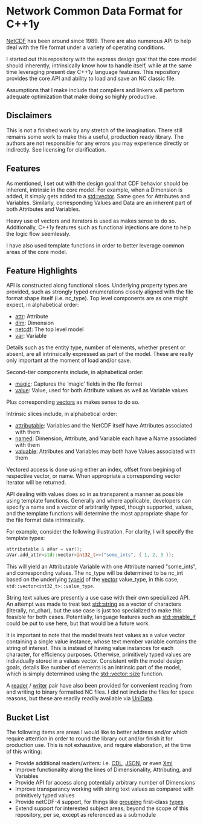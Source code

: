 # Network Common Data Format for C++1y

[NetCDF](http://en.wikipedia.org/wiki/NetCDF) has been around since 1989. There are also numerous API to help
deal with the file format under a variety of operating conditions.

I started out this repository with the express design goal that the core model should inherently, intrinsically
know how to handle itself, while at the same time leveraging present day C++1y language features. This repository
provides the core API and ability to load and save an NC classic file.

Assumptions that I make include that compilers and linkers will perform adequate optimization that make doing
so highly productive.

## Disclaimers

This is not a finished work by any stretch of the imagination. There still remains some work to make this a
useful, production ready library. The authors are not responsible for any errors you may experience directly
or indirectly. See licensing for clarification.

## Features

As mentioned, I set out with the design goal that CDF behavior should be inherent, intrinsic in the core model.
For example, when a Dimension is added, it simply gets added to a
[std::vector](http://www.cplusplus.com/reference/vector/vector/). Same goes for Attributes and Variables.
Similarly, corresponding Values and Data are an inherent part of both Attributes and Variables.

Heavy use of vectors and iterators is used as makes sense to do so. Additionally, C++1y features such as
functional injections are done to help the logic flow seemlessly.

I have also used template functions in order to better leverage common areas of the core model.

## Feature Highlights

API is constructed along functional slices. Underlying property types are provided, such as strongly typed
enumerations closely aligned with the file format shape itself (i.e. nc_type). Top level components are as one
might expect, in alphabetical order:

* [attr](http://github.com/mwpowellhtx/netcdfcpp1y/blob/master/src/netcdf/parts/attr.h): Attribute
* [dim](http://github.com/mwpowellhtx/netcdfcpp1y/blob/master/src/netcdf/parts/dim.h): Dimension
* [netcdf](http://github.com/mwpowellhtx/netcdfcpp1y/blob/master/src/netcdf/netcdf.h): The top level model
* [var](http://github.com/mwpowellhtx/netcdfcpp1y/blob/master/src/netcdf/parts/var.h): Variable

Details such as the entity type, number of elements, whether present or absent, are all intrinsically expressed
as part of the model. These are really only important at the moment of load and/or save.

Second-tier components include, in alphabetical order:

* [magic](http://github.com/mwpowellhtx/netcdfcpp1y/blob/master/src/netcdf/parts/magic.h): Captures the &lsquo;magic&rsquo; fields in the file format
* [value](http://github.com/mwpowellhtx/netcdfcpp1y/blob/master/src/netcdf/parts/value.h): Value, used for both Attribute values as well as Variable values

Plus corresponding [vectors](http://www.cplusplus.com/reference/vector/vector/) as makes sense to do so.

Intrinsic slices include, in alphabetical order:

* [attributable](http://github.com/mwpowellhtx/netcdfcpp1y/blob/master/src/netcdf/parts/attributable.h): Variables and the NetCDF itself have Attributes associated with them
* [named](http://github.com/mwpowellhtx/netcdfcpp1y/blob/master/src/netcdf/parts/named.h): Dimension, Attribute, and Variable each have a Name associated with them
* [valuable](http://github.com/mwpowellhtx/netcdfcpp1y/blob/master/src/netcdf/parts/valuable.h): Attributes and Variables may both have Values associated with them

Vectored access is done using either an index, offset from begining of respective vector, or name.
When appropriate a corresponding vector iterator will be returned.

API dealing with values does so in as transparent a manner as possible using template functions. Generally and
where applicable, developers can specify a name and a vector of arbitrarily typed, though supported, values, and
the template functions will determine the most appropriate shape for the file format data intrinsically.

For example, consider the following illustration. For clarity, I will specify the template types:

```C++
attributable & aVar = var();
aVar.add_attr<std::vector<int32_t>>("some_ints", { 1, 2, 3 });
```

This will yield an Attributable Variable with one Attribute named &quot;some_ints&quot;, and corresponding
values. The nc_type will be determined to be nc_int based on the underlying
[typeid](http://en.cppreference.com/w/cpp/language/typeid) of the
[vector](http://www.cplusplus.com/reference/vector/vector/) value_type, in this case,
``std::vector<int32_t>::value_type``.

String text values are presently a  use case with their own specialized API. An attempt was made to treat text
[std::string](http://www.cplusplus.com/reference/string/string/) as a vector of characters (literally, nc_char),
but the use case is just too specialized to make this feasible for both cases. Potentially, language features
such as [std::enable_if](http://en.cppreference.com/w/cpp/types/enable_if) could be put to use here, but that
would be a future work.

It is important to note that the model treats text values as a value vector containing a single value instance,
whose text member variable contains the string of interest. This is instead of having value instances for each
character, for efficiency purposes. Otherwise, primitively typed values are individually stored in a values vector.
Consistent with the model design goals, details like number of elements is an intrinsic part of the model, which is
simply determined using the [std::vector::size](http://www.cplusplus.com/reference/vector/vector/size/) function.

A [reader](http://github.com/mwpowellhtx/netcdfcpp1y/blob/master/src/netcdf/io/cdf_reader.h) /
[writer](http://github.com/mwpowellhtx/netcdfcpp1y/blob/master/src/netcdf/io/cdf_writer.h) pair have also been
provided for convenient reading from and writing to binary formatted NC files. I did not include the files for space reasons, but these are readily readily available via
[UniData](http://www.unidata.ucar.edu/software/netcdf/examples/files.html).

## Bucket List

The following items are areas I would like to better address and/or which require attention in order to round the
library out and/or finish it for production use. This is not exhaustive, and require elaboration, at the time of
this writing:

* Provide additional readers/writers: i.e.
[CDL](http://www.unidata.ucar.edu/software/netcdf/workshops/2011/utilities/CDL.html),
[JSON](http://json.org/), or even [Xml](http://www.w3.org/TR/xml11/)
* Improve functionality along the lines of Dimensionality, Attributing, and Variables
* Provide API for access along potentially arbitrary number of Dimensions
* Improve transparancy working with string text values as compared with primitively typed values
* Provide netCDF-4 support, for things like
[grouping](http://www.unidata.ucar.edu/software/netcdf/workshops/2010/groups-types/Introduction.html)
first-class [types](http://www.unidata.ucar.edu/software/netcdf/workshops/2010/groups-types/Introduction.html)
* Extend support for interested subject areas; beyond the scope of this repository, per se, except as referenced
as a submodule
